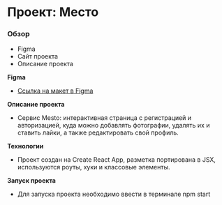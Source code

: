 # Проект: Место

### Обзор

* Figma
* Сайт проекта
* Описание проекта

**Figma**

* [Ссылка на макет в Figma](https://www.figma.com/file/5H3gsn5lIGPwzBPby9jAOo/Sprint-14-RU?node-id=0%3A1)

**Описание проекта**

* Сервис Mesto: интерактивная страница c регистрацией и авторизацией, куда можно добавлять фотографии, удалять их и ставить лайки, а также редактировать свой профиль.

**Технологии**

* Проект создан на Create React App, разметка портирована в JSX, используются роуты, хуки и классовые элементы.

**Запуск проекта**

* Для запуска проекта необходимо ввести в терминале npm start